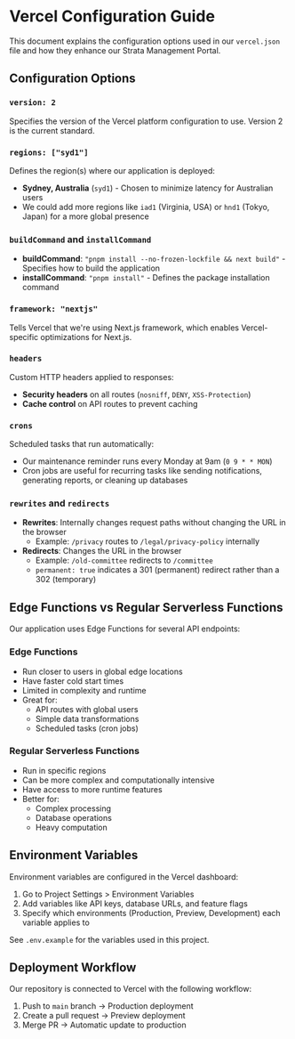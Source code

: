 # Vercel Configuration Guide

This document explains the configuration options used in our `vercel.json` file and how they enhance our Strata Management Portal.

## Configuration Options

### `version: 2`
Specifies the version of the Vercel platform configuration to use. Version 2 is the current standard.

### `regions: ["syd1"]`
Defines the region(s) where our application is deployed:
- **Sydney, Australia** (`syd1`) - Chosen to minimize latency for Australian users
- We could add more regions like `iad1` (Virginia, USA) or `hnd1` (Tokyo, Japan) for a more global presence

### `buildCommand` and `installCommand`
- **buildCommand**: `"pnpm install --no-frozen-lockfile && next build"` - Specifies how to build the application
- **installCommand**: `"pnpm install"` - Defines the package installation command

### `framework: "nextjs"`
Tells Vercel that we're using Next.js framework, which enables Vercel-specific optimizations for Next.js.

### `headers`
Custom HTTP headers applied to responses:
- **Security headers** on all routes (`nosniff`, `DENY`, `XSS-Protection`)
- **Cache control** on API routes to prevent caching

### `crons`
Scheduled tasks that run automatically:
- Our maintenance reminder runs every Monday at 9am (`0 9 * * MON`)
- Cron jobs are useful for recurring tasks like sending notifications, generating reports, or cleaning up databases

### `rewrites` and `redirects`
- **Rewrites**: Internally changes request paths without changing the URL in the browser
  - Example: `/privacy` routes to `/legal/privacy-policy` internally
- **Redirects**: Changes the URL in the browser
  - Example: `/old-committee` redirects to `/committee`
  - `permanent: true` indicates a 301 (permanent) redirect rather than a 302 (temporary)

## Edge Functions vs Regular Serverless Functions

Our application uses Edge Functions for several API endpoints:

### Edge Functions
- Run closer to users in global edge locations
- Have faster cold start times
- Limited in complexity and runtime
- Great for:
  - API routes with global users
  - Simple data transformations
  - Scheduled tasks (cron jobs)

### Regular Serverless Functions
- Run in specific regions
- Can be more complex and computationally intensive
- Have access to more runtime features
- Better for:
  - Complex processing
  - Database operations
  - Heavy computation

## Environment Variables

Environment variables are configured in the Vercel dashboard:
1. Go to Project Settings > Environment Variables
2. Add variables like API keys, database URLs, and feature flags
3. Specify which environments (Production, Preview, Development) each variable applies to

See `.env.example` for the variables used in this project.

## Deployment Workflow

Our repository is connected to Vercel with the following workflow:
1. Push to `main` branch → Production deployment
2. Create a pull request → Preview deployment
3. Merge PR → Automatic update to production 